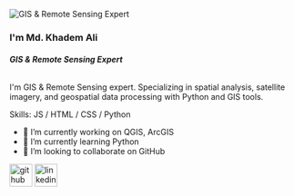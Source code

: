 ![GIS & Remote Sensing Expert](https://miro.medium.com/v2/resize:fit:828/format:webp/0*2Ed2RE0Rk626HLF4)
### I'm Md. Khadem Ali
###### **GIS & Remote Sensing Expert**

I'm GIS & Remote Sensing expert. Specializing in spatial analysis, satellite imagery, and geospatial data processing with Python and GIS tools.

Skills:  JS / HTML / CSS / Python

- 🔭 I’m currently working on QGIS, ArcGIS 
- 🌱 I’m currently learning Python 
- 👯 I’m looking to collaborate on GitHub 


[<img src='https://cdn.jsdelivr.net/npm/simple-icons@3.0.1/icons/github.svg' alt='github' height='40'>](https://github.com/mdkhademali)  [<img src='https://cdn.jsdelivr.net/npm/simple-icons@3.0.1/icons/linkedin.svg' alt='linkedin' height='40'>](https://www.linkedin.com/in/mdkhademali/)
